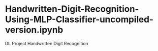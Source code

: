 # Handwritten-Digit-Recognition-Using-MLP-Classifier-uncompiled-version.ipynb
DL Project Handwritten Digit Recognition

